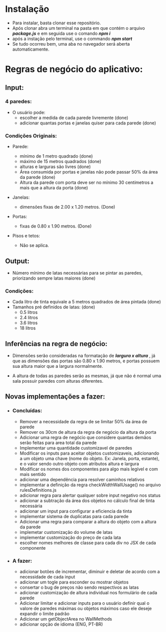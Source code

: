 # Instalação

- Para instalar, basta clonar esse repositório. 
- Após clonar abra um terminal na pasta em que contém o arquivo ***package.js*** e em seguida use o comando ***npm i***
- após a instação pelo terminal, use o commando ***npm start***
- Se tudo ocorreu bem, uma aba no navegador será aberta automaticamente.

# Regras de negócio do aplicativo:

## Input:

### 4 paredes:

- O usuário pode: 
    - escolher a medida de cada parede livremente (done)
    - adicionar quantas portas e janelas quiser para cada parede (done)

### Condições Originais:
	
- Parede:
	- mínimo de 1 metro quadrado (done)
	- máximo de 15 metros quadrados (done)
	- alturas e larguras são livres (done)
	- Área consumida por portas e janelas não pode passar 50% da área da parede (done)
	- Altura da parede com porta deve ser no mínimo 30 centímetros a mais que a altura da porta (done)

- Janelas:
	- dimensões fixas de 2.00 x 1.20 metros. (Done)
	
- Portas: 
	- fixas de 0.80 x 1.90 metros. (Done)

- Pisos e tetos:
	- Não se aplica.

## Output:

- Número mínimo de latas necessárias para se pintar as paredes, priorizando sempre latas maiores (done)

### Condições:

- Cada litro de tinta equivale a 5 metros quadrados de área pintada (done)
- Tamanhos pré definidos de latas: (done)
	- 0.5 	litros
	- 2.4 	litros
	- 3.6 	litros
	- 18 	litros

## Inferências na regra de negócio:
	
- Dimensões serão consideradas na formatação de ***largura x altura*** , já que as dimensões das portas são
0.80 x 1.90 metros, e portas possuem sua altura maior que a largura normalmente.

- A altura de todas as paredes serão as mesmas, já que não é normal uma sala possuir paredes com alturas
diferentes.

## Novas implementações a fazer:

- ### Concluídas:
	- Remover a necessidade da regra de se limitar 50% da área de parede
	- Remover os 30cm de altura da regra de negócio da altura da porta
	- Adicionar uma regra de negócio que considere quantas demãos serão feitas para area total da parede
	- Implementar uma quantidade customizavel de paredes
	- Modificar os inputs para aceitar objetos customizaveis, adicionando a um objeto uma chave (nome do objeto. Ex: Janela, porta, estante), e o valor sendo outro objeto com atributos altura e largura
	- Modificar os nomes dos componentes para algo mais legível e com mais sentido
	- adicionar uma dependência para resolver caminhos relativos
	- implementar a definição da regra checkWidthWallUsage() no arquivo rulesDefinitions.js
	- adicionar regra para alertar qualquer sobre input negativo nos status
	- adicionar a subtração da área dos objetos no cálculo final de tinta necessária
	- adicionar um input para configurar a eficiencia da tinta
	- implementar sistema de duplicatas para cada parede
	- Adicionar uma regra para comparar a altura do objeto com a altura da parede
	- implemetar customização do volume de latas
	- implementar customização do preço de cada lata
	- escolher nomes melhores de classe para cada div no JSX de cada componente

- ### A fazer:

	- adicionar botões de incrementar, diminuir e deletar de acordo com a necessidade de cada input
	- adicionar um togle para esconder ou mostrar objetos
	- consertar o bug de preços não sendo respectivos as latas
	- adicionar customização de altura individual nos formulário de cada parede
	- Adicionar limitar e adicionar inputs para o usuário definir qual o valore de paredes máximas ou objetos máximos caso ele deseje expandir o limite padrão
	- Adicionar um getObjectArea no WallMethods
	- adicionar opção de idioma (ENG, PT-BR)
